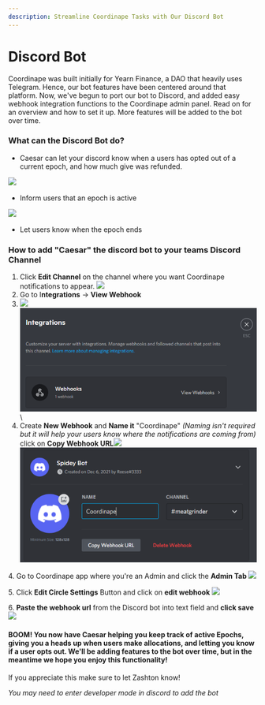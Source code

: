 ```yaml
---
description: Streamline Coordinape Tasks with Our Discord Bot
---
```


# Discord Bot

Coordinape was built initially for Yearn Finance, a DAO that heavily uses Telegram. Hence, our bot features have been centered around that platform. Now, we've begun to port our bot to Discord, and added easy webhook integration functions to the Coordinape admin panel. Read on for an overview and how to set it up. More features will be added to the bot over time.

### What can the Discord Bot do?

* Caesar can let your discord know when a users has opted out of a current epoch, and how much give was refunded.

![](<../../.gitbook/assets/Bot Opted Out.jpg>)

* Inform users that an epoch is active

![](<../../.gitbook/assets/Bot Comment.jpg>)

* Let users know when the epoch ends

### How to add "Caesar" the discord bot to your teams Discord Channel

1. Click **Edit Channel** on the channel where you want Coordinape notifications to appear. ![](<../../.gitbook/assets/Edit Channel.jpg>)
2. Go to I**ntegrations** -> **View Webhook**
3. ![](../../.gitbook/assets/Integrations.jpg)\
   <img src="../../.gitbook/assets/image (15).png" alt="" data-size="original">\\
4. Create **New Webhook** and **Name it** "Coordinape" _(Naming isn't required but it will help your users know where the notifications are coming from)_ click on **Copy Webhook URL**![](<../../.gitbook/assets/New Webhook.jpg>)\
   ![](<../../.gitbook/assets/image (26).png>)

4\. Go to Coordinape app where you're an Admin and click the **Admin Tab** ![](../../.gitbook/assets/Admin.jpg)

5\. Click **Edit Circle Settings** Button and click on **edit webhook** ![](<../../.gitbook/assets/Circle Settings.jpg>)

6\. **Paste the webhook url** from the Discord bot into text field and **click save** ![](<../../.gitbook/assets/Discord Webook.jpg>)

#### BOOM! You now have Caesar helping you keep track of active Epochs, giving you a heads up when users make allocations, and letting you know if a user opts out. We'll be adding features to the bot over time, but in the meantime we hope you enjoy this functionality!

If you appreciate this make sure to let Zashton know!

_You may need to enter developer mode in discord to add the bot_
